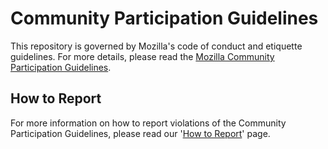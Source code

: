 # Community Participation Guidelines

This repository is governed by Mozilla's code of conduct and etiquette
guidelines. 
For more details, please read the
[Mozilla Community Participation
Guidelines](https://www.mozilla.org/about/governance/policies/participation/). 

## How to Report
For more information on how to report violations of the Community Participation
Guidelines, please read our '[How to
Report](https://www.mozilla.org/about/governance/policies/participation/reporting/)'
page.
